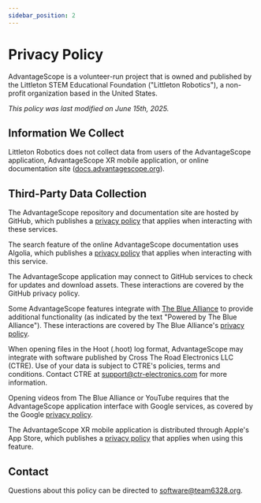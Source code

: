 ```yaml
---
sidebar_position: 2
---
```


# Privacy Policy

AdvantageScope is a volunteer-run project that is owned and published by the Littleton STEM Educational Foundation ("Littleton Robotics"), a non-profit organization based in the United States.

_This policy was last modified on June 15th, 2025._

## Information We Collect

Littleton Robotics does not collect data from users of the AdvantageScope application, AdvantageScope XR mobile application, or online documentation site ([docs.advantagescope.org](https://docs.advantagescope.org)).

## Third-Party Data Collection

The AdvantageScope repository and documentation site are hosted by GitHub, which publishes a [privacy policy](https://docs.github.com/en/site-policy/privacy-policies/github-general-privacy-statement) that applies when interacting with these services.

The search feature of the online AdvantageScope documentation uses Algolia, which publishes a [privacy policy](https://www.algolia.com/policies/privacy/) that applies when interacting with this service.

The AdvantageScope application may connect to GitHub services to check for updates and download assets. These interactions are covered by the GitHub privacy policy.

Some AdvantageScope features integrate with [The Blue Alliance](https://www.thebluealliance.com/privacy) to provide additional functionality (as indicated by the text "Powered by The Blue Alliance"). These interactions are covered by The Blue Alliance's [privacy policy](https://www.thebluealliance.com/privacy).

When opening files in the Hoot (.hoot) log format, AdvantageScope may integrate with software published by Cross The Road Electronics LLC (CTRE). Use of your data is subject to CTRE's policies, terms and conditions. Contact CTRE at support@ctr-electronics.com for more information.

Opening videos from The Blue Alliance or YouTube requires that the AdvantageScope application interface with Google services, as covered by the Google [privacy policy](https://policies.google.com/privacy).

The AdvantageScope XR mobile application is distributed through Apple's App Store, which publishes a [privacy policy](https://www.apple.com/legal/privacy/data/en/app-store/) that applies when using this feature.

## Contact

Questions about this policy can be directed to software@team6328.org.
